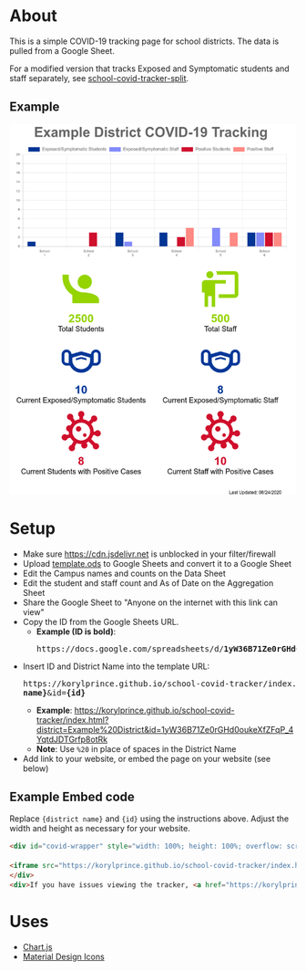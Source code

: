 # About

This is a simple COVID-19 tracking page for school districts. The data is pulled from a Google Sheet.

For a modified version that tracks Exposed and Symptomatic students and staff separately, see [school-covid-tracker-split](https://github.com/korylprince/school-covid-tracker-split).

## Example

![Example Screenshot](https://raw.githubusercontent.com/korylprince/school-covid-tracker/master/screenshot.png)

# Setup

* Make sure <https://cdn.jsdelivr.net> is unblocked in your filter/firewall 
* Upload [template.ods](https://raw.githubusercontent.com/korylprince/school-covid-tracker/master/template.ods) to Google Sheets and convert it to a Google Sheet
* Edit the Campus names and counts on the Data Sheet
* Edit the student and staff count and As of Date on the Aggregation Sheet
* Share the Google Sheet to "Anyone on the internet with this link can view"
* Copy the ID from the Google Sheets URL.
  * **Example (ID is bold)**: <pre>https&#58;//docs.google.com/spreadsheets/d/<strong>1yW36B71Ze0rGHd0oukeXfZFqP_4YqtdJDTGrfp8otRk</strong>/edit#gid=0</pre>
* Insert ID and District Name into the template URL: <pre>https&#58;//korylprince.github.io/school-covid-tracker/index.html?district=<strong>{district name}</strong>&id=<strong>{id}</strong></pre>
  * **Example**: <https://korylprince.github.io/school-covid-tracker/index.html?district=Example%20District&id=1yW36B71Ze0rGHd0oukeXfZFqP_4YqtdJDTGrfp8otRk>
  * **Note**: Use `%20` in place of spaces in the District Name
* Add link to your website, or embed the page on your website (see below)

## Example Embed code

Replace `{district name}` and `{id}` using the instructions above. Adjust the width and height as necessary for your website.

```html
<div id="covid-wrapper" style="width: 100%; height: 100%; overflow: scroll;">

<iframe src="https://korylprince.github.io/school-covid-tracker/index.html?district={district name}&id={id}" style="border: none; width: 710px; height: 1375px;"></iframe>
</div>
<div>If you have issues viewing the tracker, <a href="https://korylprince.github.io/school-covid-tracker/index.html?district={district name}&id={id}">click here</a>.</div>
```

# Uses

* [Chart.js](https://www.chartjs.org/)
* [Material Design Icons](https://materialdesignicons.com/)
